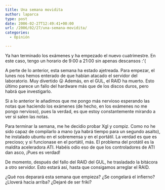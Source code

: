 ```yaml
---
title: Una semana movidita
author: laparca
type: post
date: 2006-02-27T12:49:41+00:00
url: /2006/02/27/una-semana-movidita/
categories:
  - Opinión

---
```

Ya han terminado los exámenes y ha empezado el nuevo cuatrimestre. En este caso, tengo un horario de 9:00 a 21:00 sin apenas descansos :'(

A perte de lo anterior, esta semana ha estado ajetreada. Para empezar, el lunes nos hemos enterado de que habían atacado el servidor del laboratorio. Muy divertido 😛 Además, en el GUL, el RAID ha muerto. Esto último parece un fallo del hardware más que de los discos duros, pero habrá que investigarlo.

Si a lo anterior le añadimos que me pongo más nervioso esperando las notas que haciendo los exámenes (de hecho, en los exámenes no me pongo nervioso), pues la verdad, es que estoy constantemente mirando a ver si salen las notas.

Para terminar la semana, me he decidio probar Xgl y compiz. Como no he sido capaz de compilarlo a mano (ya habrá tiempo para un segundo asalto), he instalado ubuntu en el sobremensa y en el portátil. La verdad es que es precioso; y si funcionase en el portátil, más. El problema del protátil es la maldita aceleradora ATI. Habéis odio eso de que los controladores de ATI dan asco, ¡Pues es verdad!

De momento, después del fallo del RAID del GUL, he trasladado la bitácora a otro servidor. Esto estará así, hasta que consigamos arreglar el RAID.

¿Qué nos deparará esta semana que empieza? ¿Se congelará el infierno? ¿Lloverá hacia arriba? ¿Dejaré de ser friki?